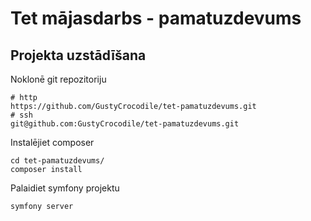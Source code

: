 # Tet mājasdarbs - pamatuzdevums
## Projekta uzstādīšana
Noklonē git repozitoriju
```
# http
https://github.com/GustyCrocodile/tet-pamatuzdevums.git
# ssh
git@github.com:GustyCrocodile/tet-pamatuzdevums.git
```
Instalējiet composer
```
cd tet-pamatuzdevums/
composer install
```

Palaidiet symfony projektu
```
symfony server
```